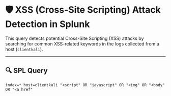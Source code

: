 # 🛡️ XSS (Cross-Site Scripting) Attack Detection in Splunk

This query detects potential Cross-Site Scripting (XSS) attacks by searching for common XSS-related keywords in the logs collected from a host (`clientkali`).

---

## 🔍 SPL Query

```spl
index=* host=clientkali "<script" OR "javascript" OR "<img" OR "<body" OR "<a href"
